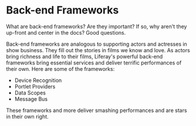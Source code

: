 # Back-end Frameworks [](id=back-end-frameworks)

What are back-end frameworks? Are they important? If so, why aren't they
up-front and center in the docs? Good questions.

Back-end frameworks are analogous to supporting actors and actresses in show
business. They fill out the stories in films we know and love. As actors bring
richness and life to their films, Liferay's powerful back-end frameworks bring
essential services and deliver terrific performances of their own. Here are some
of the frameworks:

- Device Recognition
- Portlet Providers
- Data Scopes
- Message Bus

These frameworks and more deliver smashing performances and are stars in their
own right. 
